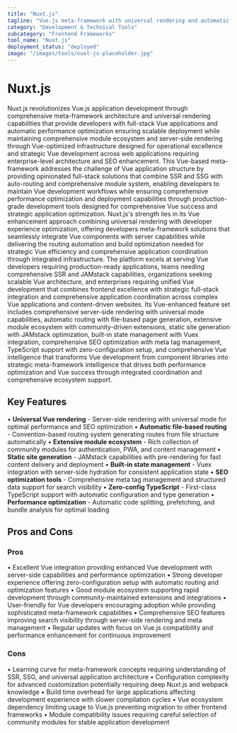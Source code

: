 ```yaml
---
title: "Nuxt.js"
tagline: "Vue.js meta-framework with universal rendering and automatic routing"
category: "Development & Technical Tools"
subcategory: "Frontend Frameworks"
tool_name: "Nuxt.js"
deployment_status: "deployed"
image: "/images/tools/nuxt-js-placeholder.jpg"
---
```


# Nuxt.js

Nuxt.js revolutionizes Vue.js application development through comprehensive meta-framework architecture and universal rendering capabilities that provide developers with full-stack Vue applications and automatic performance optimization ensuring scalable deployment while maintaining comprehensive module ecosystem and server-side rendering through Vue-optimized infrastructure designed for operational excellence and strategic Vue development across web applications requiring enterprise-level architecture and SEO enhancement. This Vue-based meta-framework addresses the challenge of Vue application structure by providing opinionated full-stack solutions that combine SSR and SSG with auto-routing and comprehensive module system, enabling developers to maintain Vue development workflows while ensuring comprehensive performance optimization and deployment capabilities through production-grade development tools designed for comprehensive Vue success and strategic application optimization. Nuxt.js's strength lies in its Vue enhancement approach combining universal rendering with developer experience optimization, offering developers meta-framework solutions that seamlessly integrate Vue components with server capabilities while delivering the routing automation and build optimization needed for strategic Vue efficiency and comprehensive application coordination through integrated infrastructure. The platform excels at serving Vue developers requiring production-ready applications, teams needing comprehensive SSR and JAMstack capabilities, organizations seeking scalable Vue architecture, and enterprises requiring unified Vue development that combines frontend excellence with strategic full-stack integration and comprehensive application coordination across complex Vue applications and content-driven websites. Its Vue-enhanced feature set includes comprehensive server-side rendering with universal mode capabilities, automatic routing with file-based page generation, extensive module ecosystem with community-driven extensions, static site generation with JAMstack optimization, built-in state management with Vuex integration, comprehensive SEO optimization with meta tag management, TypeScript support with zero-configuration setup, and comprehensive Vue intelligence that transforms Vue development from component libraries into strategic meta-framework intelligence that drives both performance optimization and Vue success through integrated coordination and comprehensive ecosystem support.

## Key Features

• **Universal Vue rendering** - Server-side rendering with universal mode for optimal performance and SEO optimization
• **Automatic file-based routing** - Convention-based routing system generating routes from file structure automatically
• **Extensive module ecosystem** - Rich collection of community modules for authentication, PWA, and content management
• **Static site generation** - JAMstack capabilities with pre-rendering for fast content delivery and deployment
• **Built-in state management** - Vuex integration with server-side hydration for consistent application state
• **SEO optimization tools** - Comprehensive meta tag management and structured data support for search visibility
• **Zero-config TypeScript** - First-class TypeScript support with automatic configuration and type generation
• **Performance optimization** - Automatic code splitting, prefetching, and bundle analysis for optimal loading

## Pros and Cons

### Pros
• Excellent Vue integration providing enhanced Vue development with server-side capabilities and performance optimization
• Strong developer experience offering zero-configuration setup with automatic routing and optimization features
• Good module ecosystem supporting rapid development through community-maintained extensions and integrations
• User-friendly for Vue developers encouraging adoption while providing sophisticated meta-framework capabilities
• Comprehensive SEO features improving search visibility through server-side rendering and meta management
• Regular updates with focus on Vue.js compatibility and performance enhancement for continuous improvement

### Cons
• Learning curve for meta-framework concepts requiring understanding of SSR, SSG, and universal application architecture
• Configuration complexity for advanced customization potentially requiring deep Nuxt.js and webpack knowledge
• Build time overhead for large applications affecting development experience with slower compilation cycles
• Vue ecosystem dependency limiting usage to Vue.js preventing migration to other frontend frameworks
• Module compatibility issues requiring careful selection of community modules for stable application development